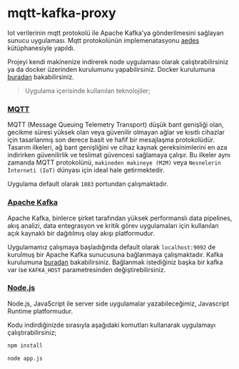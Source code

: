 # mqtt-kafka-proxy

Iot verilerinin mqtt protokolü ile Apache Kafka'ya gönderilmesini sağlayan sunucu uygulaması. Mqtt protokolünün implemenatasyonu [aedes](https://github.com/moscajs/aedes) kütüphanesiyle yapıldı. 

Projeyi kendi makinenize indirerek node uygulaması olarak çalıştırabilirsiniz ya da docker üzerinden kurulumunu yapabilirsiniz. Docker kurulumuna [buradan](https://hub.docker.com/repository/docker/barankaya/mqtt-kafka-proxy) bakabilirsiniz.

> Uygulama içerisinde kullanılan teknolojiler;

### [MQTT](https://mqtt.org/) 
MQTT (Message Queuing Telemetry Transport) düşük bant genişliği olan, gecikme süresi yüksek olan veya güvenilir olmayan ağlar ve kısıtlı cihazlar için tasarlanmış son derece basit ve hafif bir mesajlaşma protokolüdür. Tasarım ilkeleri, ağ bant genişliğini ve cihaz kaynak gereksinimlerini en aza indirirken güvenilirlik ve teslimat güvencesi sağlamaya çalışır. Bu ilkeler aynı zamanda MQTT protokolünü, `makineden makineye (M2M)` veya `Nesnelerin İnterneti (IoT)` dünyası için ideal hale getirmektedir.

Uygulama default olarak `1883` portundan çalışmaktadır.

### [Apache Kafka](https://kafka.apache.org/)
Apache Kafka, binlerce şirket tarafından yüksek performanslı data pipelines, akış analizi, data entegrasyon ve kritik görev uygulamaları için kullanılan açık kaynaklı bir dağıtılmış olay akışı platformudur.

Uygulamamız çalışmaya başladığında default olarak `localhost:9092` de kurulmuş bir Apache Kafka sunucusuna bağlanmaya çalışmaktadır. Kafka kurulumuna [buradan]() bakabilirsiniz. Bağlanmak istediğiniz başka bir kafka var ise `KAFKA_HOST` parametresinden değiştirebilirsiniz.

### [Node.js](https://nodejs.org/en/)
Node.js, JavaScript ile server side uygulamalar yazabileceğimiz, Javascript Runtime platformudur.

Kodu indirdiğinizde sırasıyla aşağıdaki komutları kullanarak uygulamayı çalıştırabilirsiniz;

```sh
npm install

node app.js
```

